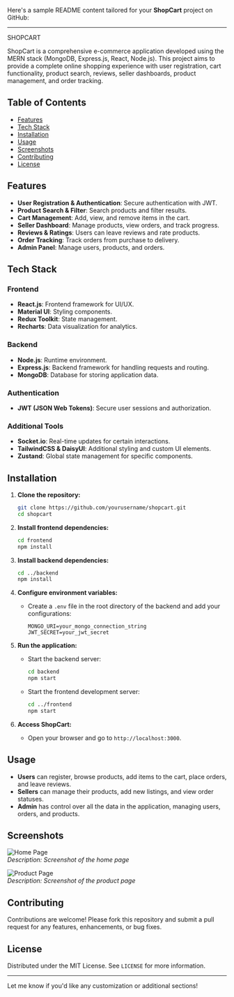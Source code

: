 Here's a sample README content tailored for your **ShopCart** project on GitHub:

---

SHOPCART

ShopCart is a comprehensive e-commerce application developed using the MERN stack (MongoDB, Express.js, React, Node.js). This project aims to provide a complete online shopping experience with user registration, cart functionality, product search, reviews, seller dashboards, product management, and order tracking.

## Table of Contents

- [Features](#features)
- [Tech Stack](#tech-stack)
- [Installation](#installation)
- [Usage](#usage)
- [Screenshots](#screenshots)
- [Contributing](#contributing)
- [License](#license)

## Features

- **User Registration & Authentication**: Secure authentication with JWT.
- **Product Search & Filter**: Search products and filter results.
- **Cart Management**: Add, view, and remove items in the cart.
- **Seller Dashboard**: Manage products, view orders, and track progress.
- **Reviews & Ratings**: Users can leave reviews and rate products.
- **Order Tracking**: Track orders from purchase to delivery.
- **Admin Panel**: Manage users, products, and orders.

## Tech Stack

### Frontend
- **React.js**: Frontend framework for UI/UX.
- **Material UI**: Styling components.
- **Redux Toolkit**: State management.
- **Recharts**: Data visualization for analytics.

### Backend
- **Node.js**: Runtime environment.
- **Express.js**: Backend framework for handling requests and routing.
- **MongoDB**: Database for storing application data.

### Authentication
- **JWT (JSON Web Tokens)**: Secure user sessions and authorization.

### Additional Tools
- **Socket.io**: Real-time updates for certain interactions.
- **TailwindCSS & DaisyUI**: Additional styling and custom UI elements.
- **Zustand**: Global state management for specific components.

## Installation

1. **Clone the repository:**
   ```bash
   git clone https://github.com/yourusername/shopcart.git
   cd shopcart
   ```

2. **Install frontend dependencies:**
   ```bash
   cd frontend
   npm install
   ```

3. **Install backend dependencies:**
   ```bash
   cd ../backend
   npm install
   ```

4. **Configure environment variables:**
   - Create a `.env` file in the root directory of the backend and add your configurations:
     ```env
     MONGO_URI=your_mongo_connection_string
     JWT_SECRET=your_jwt_secret
     ```

5. **Run the application:**
   - Start the backend server:
     ```bash
     cd backend
     npm start
     ```
   - Start the frontend development server:
     ```bash
     cd ../frontend
     npm start
     ```

6. **Access ShopCart:**
   - Open your browser and go to `http://localhost:3000`.

## Usage

- **Users** can register, browse products, add items to the cart, place orders, and leave reviews.
- **Sellers** can manage their products, add new listings, and view order statuses.
- **Admin** has control over all the data in the application, managing users, orders, and products.

## Screenshots

![Home Page](https://github.com/yourusername/shopcart/screenshots/home.png)  
_Description: Screenshot of the home page_

![Product Page](https://github.com/yourusername/shopcart/screenshots/product.png)  
_Description: Screenshot of the product page_

## Contributing

Contributions are welcome! Please fork this repository and submit a pull request for any features, enhancements, or bug fixes.

## License

Distributed under the MIT License. See `LICENSE` for more information.

---

Let me know if you'd like any customization or additional sections!
